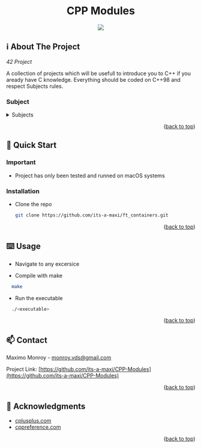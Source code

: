 <div id="top"></div>
<!--
*** Amazing README template from othneildrew
*** https://github.com/othneildrew/Best-README-Template
-->


<!-- PROJECT LOGO -->
<br />
<div align="center">
  <h1>CPP Modules</h1>
  <img src="https://upload.wikimedia.org/wikipedia/commons/thumb/1/18/ISO_C%2B%2B_Logo.svg/306px-ISO_C%2B%2B_Logo.svg.png" />
</div>

<!-- ABOUT THE PROJECT -->
## ℹ️ About The Project

_42 Project_

A collection of projects which will be usefull to introduce you to C++ if you aready have C knowledge.
Everything should be coded on C++98 and respect Subjects rules.

### Subject

<details>
  <summary>Subjects</summary>
  
  * [CPP 00](https://cdn.intra.42.fr/pdf/pdf/26479/en.subject.pdf)
  * [CPP 01](https://cdn.intra.42.fr/pdf/pdf/26481/en.subject.pdf)
  * [CPP 02](https://cdn.intra.42.fr/pdf/pdf/26482/en.subject.pdf)
  * [CPP 03](https://cdn.intra.42.fr/pdf/pdf/26484/en.subject.pdf)
  * [CPP 04](https://cdn.intra.42.fr/pdf/pdf/24746/en.subject.pdf)
  * [CPP 05](https://cdn.intra.42.fr/pdf/pdf/27715/en.subject.pdf)
  * [CPP 06](https://cdn.intra.42.fr/pdf/pdf/26488/en.subject.pdf)
  * [CPP 07](https://cdn.intra.42.fr/pdf/pdf/26491/en.subject.pdf)
  * [CPP 08](https://cdn.intra.42.fr/pdf/pdf/26493/en.subject.pdf)
</details>
<p align="right">(<a href="#top">back to top</a>)</p>



<!-- GETTING STARTED -->
## 🏃 Quick Start

### Important

* Project has only been tested and runned on macOS systems

### Installation

* Clone the repo
  ```sh
  git clone https://github.com/its-a-maxi/ft_containers.git
  ```
  
<p align="right">(<a href="#top">back to top</a>)</p>


<!-- USAGE EXAMPLES -->
## ⌨️ Usage

* Navigate to any excersice

* Compile with make
```sh
  make 
```

* Run the executable
```sh
  ./<executable>
```


<p align="right">(<a href="#top">back to top</a>)</p>


<!-- CONTACT -->
## 📫 Contact

Maximo Monroy - monroy.vds@gmail.com

Project Link: [https://github.com/its-a-maxi/CPP-Modules](https://github.com/its-a-maxi/CPP-Modules)

<p align="right">(<a href="#top">back to top</a>)</p>



<!-- ACKNOWLEDGMENTS -->
## 🥇 Acknowledgments

* [cplusplus.com](https://www.cplusplus.com)
* [cppreference.com](https://en.cppreference.com)

<p align="right">(<a href="#top">back to top</a>)</p>
